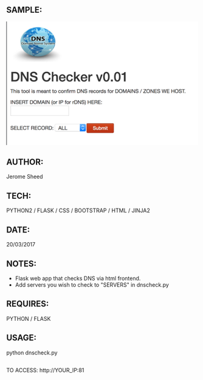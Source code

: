 ## SAMPLE:

![SAMPLE](/SAMPLE.PNG "SAMPLE")

## AUTHOR: 

Jerome Sheed				          

## TECH: 

PYTHON2 / FLASK / CSS / BOOTSTRAP / HTML / JINJA2

## DATE: 

20/03/2017                                        

## NOTES: 

* Flask web app that checks DNS via html frontend. 
* Add servers you wish to check to "SERVERS" in dnscheck.py      

## REQUIRES: 

PYTHON / FLASK

## USAGE: 

python dnscheck.py

## 

TO ACCESS: http://YOUR_IP:81                     
